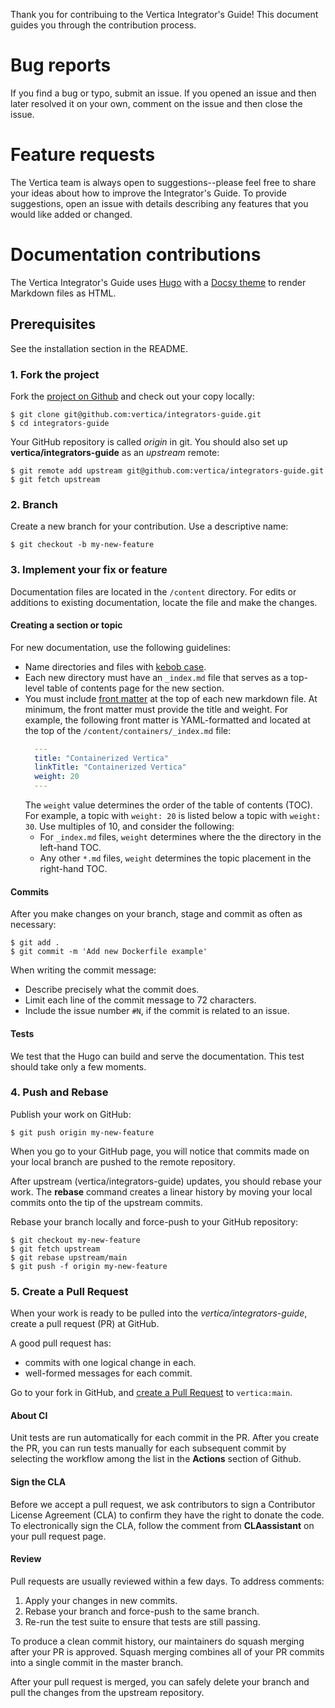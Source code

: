 Thank you for contribuing to the Vertica Integrator's Guide! This document guides you through the contribution process.

# Bug reports

If you find a bug or typo, submit an issue. If you opened an issue and then later resolved it on your own, comment on the issue and then close the issue.

# Feature requests

The Vertica team is always open to suggestions--please feel free to share your ideas about how to improve the Integrator's Guide. To provide suggestions, open an issue with details describing any features that you would like added or changed.

# Documentation contributions

The Vertica Integrator's Guide uses [Hugo](https://gohugo.io/) with a [Docsy theme](https://www.docsy.dev/) to render Markdown files as HTML.

## Prerequisites

See the installation section in the README.

### 1. Fork the project

Fork the [project on Github](https://github.com/vertica/integrators-guide) and check out your copy locally:
```shell
$ git clone git@github.com:vertica/integrators-guide.git
$ cd integrators-guide
```

Your GitHub repository is called _origin_ in git. You should also set up **vertica/integrators-guide** as an _upstream_ remote:

```shell
$ git remote add upstream git@github.com:vertica/integrators-guide.git
$ git fetch upstream
```

### 2. Branch

Create a new branch for your contribution. Use a descriptive name:

```shell
$ git checkout -b my-new-feature
```

### 3. Implement your fix or feature

Documentation files are located in the `/content` directory. For edits or additions to existing documentation, locate the file and make the changes.



#### Creating a section or topic

For new documentation, use the following guidelines:
- Name directories and files with [kebob case](https://en.wiktionary.org/wiki/kebab_case).
- Each new directory must have an `_index.md` file that serves as a top-level table of contents page for the new section.
- You must include [front matter](https://gohugo.io/content-management/front-matter/) at the top of each new markdown file. At minimum, the front matter must provide the title and weight.
  For example, the following front matter is YAML-formatted and located at the top of the `/content/containers/_index.md` file:
  ```yaml
    ---
    title: "Containerized Vertica"
    linkTitle: "Containerized Vertica"
    weight: 20
    ---
  ```
  The `weight` value determines the order of the table of contents (TOC). For example, a topic with `weight: 20` is listed below a topic with `weight: 30`. Use multiples of 10, and consider the following:
  - For `_index.md` files, `weight` determines where the the directory in the left-hand TOC.
  - Any other `*.md` files, `weight` determines the topic placement in the right-hand TOC.

#### Commits

After you make changes on your branch, stage and commit as often as necessary:

```shell
$ git add .
$ git commit -m 'Add new Dockerfile example'
```

When writing the commit message:
- Describe precisely what the commit does.
- Limit each line of the commit message to 72 characters.
- Include the issue number `#N`, if the commit is related to an issue.

#### Tests

We test that the Hugo can build and serve the documentation. This test should take only a few moments.

### 4. Push and Rebase

Publish your work on GitHub:

```shell
$ git push origin my-new-feature
```

When you go to your GitHub page, you will notice that commits made on your local branch are pushed to the remote repository.

After upstream (vertica/integrators-guide) updates, you should rebase your work. The **rebase** command creates a linear history by moving your local commits onto the tip of the upstream commits.

Rebase your branch locally and force-push to your GitHub repository:

```shell
$ git checkout my-new-feature
$ git fetch upstream
$ git rebase upstream/main
$ git push -f origin my-new-feature
```


### 5. Create a Pull Request

When your work is ready to be pulled into the *vertica/integrators-guide*, create a pull request (PR) at GitHub.

A good pull request has:
 - commits with one logical change in each.
 - well-formed messages for each commit.


Go to your fork in GitHub, and [create a Pull Request](https://help.github.com/articles/creating-a-pull-request/) to `vertica:main`. 

#### About CI
Unit tests are run automatically for each commit in the PR. After you create the PR, you can run tests manually for each subsequent commit by selecting the workflow among the list in the **Actions** section of Github.

#### Sign the CLA
Before we accept a pull request, we ask contributors to sign a Contributor License Agreement (CLA) to confirm they have the right to donate the code. To electronically sign the CLA, follow the comment from **CLAassistant** on your pull request page. 

#### Review
Pull requests are usually reviewed within a few days. To address comments:
1. Apply your changes in new commits.
2. Rebase your branch and force-push to the same branch.
3. Re-run the test suite to ensure that tests are still passing. 

To produce a clean commit history, our maintainers do squash merging after your PR is approved. Squash merging combines all of your PR commits into a single commit in the master branch.

After your pull request is merged, you can safely delete your branch and pull the changes from the upstream repository.